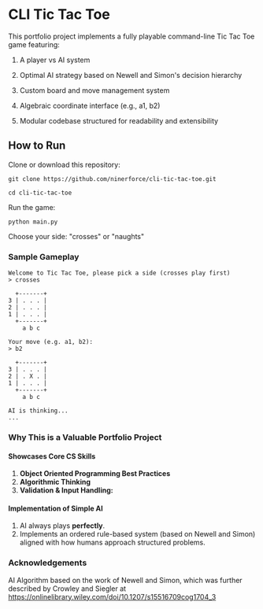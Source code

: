 # CLI Tic Tac Toe
This portfolio project implements a fully playable command-line Tic Tac Toe game featuring:

1. A player vs AI system

2. Optimal AI strategy based on Newell and Simon's decision hierarchy

3. Custom board and move management system

4. Algebraic coordinate interface (e.g., a1, b2)

5. Modular codebase structured for readability and extensibility

## How to Run

Clone or download this repository:

`git clone https://github.com/ninerforce/cli-tic-tac-toe.git`

`cd cli-tic-tac-toe`

Run the game:

`python main.py`

Choose your side: "crosses" or "naughts"

### Sample Gameplay

    Welcome to Tic Tac Toe, please pick a side (crosses play first)
    > crosses

      +-------+
    3 | . . . |
    2 | . . . |
    1 | . . . |
      +-------+
        a b c

    Your move (e.g. a1, b2):
    > b2

      +-------+
    3 | . . . |
    2 | . X . |
    1 | . . . |
      +-------+
        a b c

    AI is thinking...
    ...



### Why This is a Valuable Portfolio Project

#### Showcases Core CS Skills

1. **Object Oriented Programming Best Practices**
2. **Algorithmic Thinking**
3. **Validation & Input Handling:**

#### Implementation of Simple AI

1. AI always plays **perfectly**.
2. Implements an ordered rule-based system (based on Newell and Simon) aligned with how humans approach structured problems.

### Acknowledgements

AI Algorithm based on the work of Newell and Simon, which was further described by Crowley and Siegler at https://onlinelibrary.wiley.com/doi/10.1207/s15516709cog1704_3